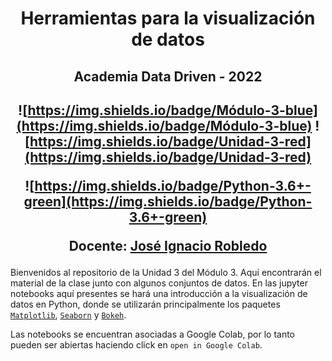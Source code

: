 <center>

<h1> Herramientas para la visualización de datos </h1>

<h2> Academia Data Driven - 2022 <h2>

![https://img.shields.io/badge/Módulo-3-blue](https://img.shields.io/badge/Módulo-3-blue)
![https://img.shields.io/badge/Unidad-3-red](https://img.shields.io/badge/Unidad-3-red)

![https://img.shields.io/badge/Python-3.6+-green](https://img.shields.io/badge/Python-3.6+-green)


Docente: <a href= "https://jorobledo.github.io/"> José Ignacio Robledo </a>
</center>

Bienvenidos al repositorio de la Unidad 3 del Módulo 3. Aquí encontrarán el material de la clase junto con algunos conjuntos de datos. En las jupyter notebooks aquí presentes se hará una introducción a la visualización de datos en Python, donde se utilizarán principalmente los paquetes [`Matplotlib`](https://matplotlib.org/), [`Seaborn`](https://seaborn.pydata.org/) y [`Bokeh`](http://bokeh.org/).

Las notebooks se encuentran asociadas a Google Colab, por lo tanto pueden ser abiertas haciendo click en `open in Google Colab`.
